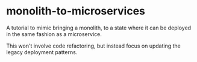 # monolith-to-microservices
  
A tutorial to mimic bringing a monolith, to a state where it can be deployed in the same fashion as a microservice.

This won't involve code refactoring, but instead focus on updating the legacy deployment patterns.
